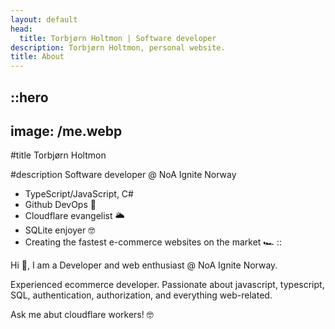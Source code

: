 ```yaml
---
layout: default
head:
  title: Torbjørn Holtmon | Software developer
description: Torbjørn Holtmon, personal website.
title: About
---
```


::hero
---
image: /me.webp
---
#title
Torbjørn Holtmon

#description
Software developer @ NoA Ignite Norway

- TypeScript/JavaScript, C#
- Github DevOps 🐙
- Cloudflare evangelist 🌥️
- SQLite enjoyer 🤓
- Creating the fastest e-commerce websites on the market 🏎️
::

Hi 👋, I am a Developer and web enthusiast @ NoA Ignite Norway.

Experienced ecommerce developer. Passionate about javascript, typescript, SQL, authentication, authorization, and everything web-related.

Ask me abut cloudflare workers! 🤓

